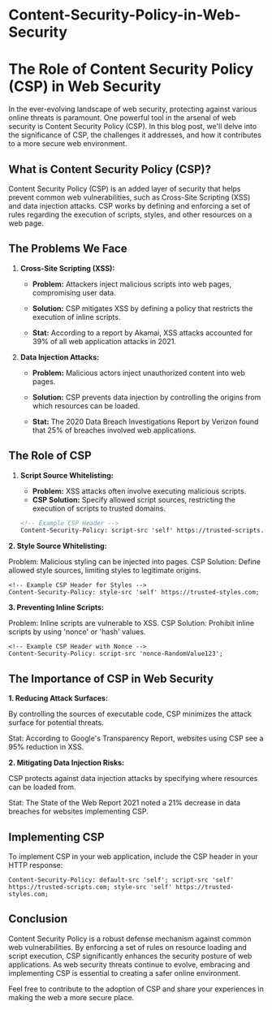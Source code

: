 # Content-Security-Policy-in-Web-Security

# The Role of Content Security Policy (CSP) in Web Security

In the ever-evolving landscape of web security, protecting against various online threats is paramount. One powerful tool in the arsenal of web security is Content Security Policy (CSP). In this blog post, we'll delve into the significance of CSP, the challenges it addresses, and how it contributes to a more secure web environment.

## What is Content Security Policy (CSP)?

Content Security Policy (CSP) is an added layer of security that helps prevent common web vulnerabilities, such as Cross-Site Scripting (XSS) and data injection attacks. CSP works by defining and enforcing a set of rules regarding the execution of scripts, styles, and other resources on a web page.

## The Problems We Face

1. **Cross-Site Scripting (XSS):**
   - **Problem:** Attackers inject malicious scripts into web pages, compromising user data.
   - **Solution:** CSP mitigates XSS by defining a policy that restricts the execution of inline scripts.

   - **Stat:** According to a report by Akamai, XSS attacks accounted for 39% of all web application attacks in 2021.

2. **Data Injection Attacks:**
   - **Problem:** Malicious actors inject unauthorized content into web pages.
   - **Solution:** CSP prevents data injection by controlling the origins from which resources can be loaded.

   - **Stat:** The 2020 Data Breach Investigations Report by Verizon found that 25% of breaches involved web applications.

## The Role of CSP

1. **Script Source Whitelisting:**
   - **Problem:** XSS attacks often involve executing malicious scripts.
   - **CSP Solution:** Specify allowed script sources, restricting the execution of scripts to trusted domains.

   ```html
   <!-- Example CSP Header -->
   Content-Security-Policy: script-src 'self' https://trusted-scripts.com;
   ```

**2. Style Source Whitelisting:**

Problem: Malicious styling can be injected into pages.
CSP Solution: Define allowed style sources, limiting styles to legitimate origins.

```
<!-- Example CSP Header for Styles -->
Content-Security-Policy: style-src 'self' https://trusted-styles.com;

```
**3. Preventing Inline Scripts:**

Problem: Inline scripts are vulnerable to XSS.
CSP Solution: Prohibit inline scripts by using 'nonce' or 'hash' values.

```
<!-- Example CSP Header with Nonce -->
Content-Security-Policy: script-src 'nonce-RandomValue123';
```

## The Importance of CSP in Web Security

**1. Reducing Attack Surfaces:**

By controlling the sources of executable code, CSP minimizes the attack surface for potential threats.

Stat: According to Google's Transparency Report, websites using CSP see a 95% reduction in XSS.

**2. Mitigating Data Injection Risks:**

CSP protects against data injection attacks by specifying where resources can be loaded from.

Stat: The State of the Web Report 2021 noted a 21% decrease in data breaches for websites implementing CSP.

## Implementing CSP
To implement CSP in your web application, include the CSP header in your HTTP response:
```
Content-Security-Policy: default-src 'self'; script-src 'self' https://trusted-scripts.com; style-src 'self' https://trusted-styles.com;
```

## Conclusion
Content Security Policy is a robust defense mechanism against common web vulnerabilities. By enforcing a set of rules on resource loading and script execution, CSP significantly enhances the security posture of web applications. As web security threats continue to evolve, embracing and implementing CSP is essential to creating a safer online environment.

Feel free to contribute to the adoption of CSP and share your experiences in making the web a more secure place.


